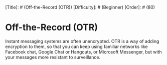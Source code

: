[Title]: # (Off-the-Record (OTR))
[Difficulty]: # (Beginner)
[Order]: # (80)

# Off-the-Record (OTR)

Instant messaging systems are often unencrypted. OTR is a way of adding encryption to them, so that you can keep using familiar networks like Facebook chat, Google Chat or Hangouts, or Microsoft Messenger, but with your messages more resistant to surveillance.